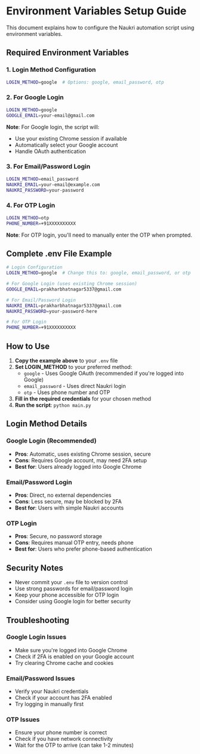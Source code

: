 # Environment Variables Setup Guide

This document explains how to configure the Naukri automation script using environment variables.

## Required Environment Variables

### 1. Login Method Configuration
```bash
LOGIN_METHOD=google  # Options: google, email_password, otp
```

### 2. For Google Login
```bash
LOGIN_METHOD=google
GOOGLE_EMAIL=your-email@gmail.com
```

**Note**: For Google login, the script will:
- Use your existing Chrome session if available
- Automatically select your Google account
- Handle OAuth authentication

### 3. For Email/Password Login
```bash
LOGIN_METHOD=email_password
NAUKRI_EMAIL=your-email@example.com
NAUKRI_PASSWORD=your-password
```

### 4. For OTP Login
```bash
LOGIN_METHOD=otp
PHONE_NUMBER=+91XXXXXXXXXX
```

**Note**: For OTP login, you'll need to manually enter the OTP when prompted.

## Complete .env File Example

```bash
# Login Configuration
LOGIN_METHOD=google  # Change this to: google, email_password, or otp

# For Google Login (uses existing Chrome session)
GOOGLE_EMAIL=prakharbhatnagar5337@gmail.com

# For Email/Password Login
NAUKRI_EMAIL=prakharbhatnagar5337@gmail.com
NAUKRI_PASSWORD=your-password-here

# For OTP Login
PHONE_NUMBER=+91XXXXXXXXXX
```

## How to Use

1. **Copy the example above** to your `.env` file
2. **Set LOGIN_METHOD** to your preferred method:
   - `google` - Uses Google OAuth (recommended if you're logged into Google)
   - `email_password` - Uses direct Naukri login
   - `otp` - Uses phone number and OTP
3. **Fill in the required credentials** for your chosen method
4. **Run the script**: `python main.py`

## Login Method Details

### Google Login (Recommended)
- **Pros**: Automatic, uses existing Chrome session, secure
- **Cons**: Requires Google account, may need 2FA setup
- **Best for**: Users already logged into Google Chrome

### Email/Password Login
- **Pros**: Direct, no external dependencies
- **Cons**: Less secure, may be blocked by 2FA
- **Best for**: Users with simple Naukri accounts

### OTP Login
- **Pros**: Secure, no password storage
- **Cons**: Requires manual OTP entry, needs phone
- **Best for**: Users who prefer phone-based authentication

## Security Notes

- Never commit your `.env` file to version control
- Use strong passwords for email/password login
- Keep your phone accessible for OTP login
- Consider using Google login for better security

## Troubleshooting

### Google Login Issues
- Make sure you're logged into Google Chrome
- Check if 2FA is enabled on your Google account
- Try clearing Chrome cache and cookies

### Email/Password Issues
- Verify your Naukri credentials
- Check if your account has 2FA enabled
- Try logging in manually first

### OTP Issues
- Ensure your phone number is correct
- Check if you have network connectivity
- Wait for the OTP to arrive (can take 1-2 minutes)
